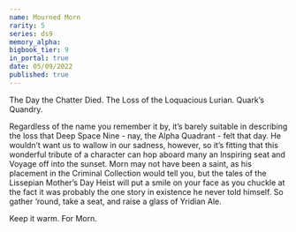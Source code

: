 ```yaml
---
name: Mourned Morn
rarity: 5
series: ds9
memory_alpha:
bigbook_tier: 9
in_portal: true
date: 05/09/2022
published: true
---
```


The Day the Chatter Died. The Loss of the Loquacious Lurian. Quark’s Quandry.

Regardless of the name you remember it by, it’s barely suitable in describing the loss that Deep Space Nine - nay, the Alpha Quadrant - felt that day. He wouldn’t want us to wallow in our sadness, however, so it’s fitting that this wonderful tribute of a character can hop aboard many an Inspiring seat and Voyage off into the sunset. Morn may not have been a saint, as his placement in the Criminal Collection would tell you, but the tales of the Lissepian Mother’s Day Heist will put a smile on your face as you chuckle at the fact it was probably the one story in existence he never told himself. So gather ‘round, take a seat, and raise a glass of Yridian Ale.

Keep it warm. For Morn.
